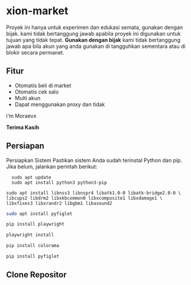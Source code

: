 # xion-market
Proyek ini hanya untuk experimen dan edukasi semata, gunakan dengan bijak. kami tidak bertanggung jawab apabila proyek ini digunakan untuk tujuan yang tidak tepat.
**Gunakan dengan bijak** kami tidak bertanggung jawab apa bila akun yang anda gunakan di tangguhkan sementara atau di blokir secara permanet.

## Fitur
- Otomatis beli di market
- Otomatis cek salo
- Multi akun
- Dapat menggunakan proxy dan tidak
  
i'm Moraevx 

**Terima Kasih**

## Persiapan

Persiapkan Sistem
Pastikan sistem Anda sudah terinstal Python dan pip. Jika belum, jalankan perintah berikut:

```
  sudo apt update
  sudo apt install python3 python3-pip
```
``` 
sudo apt install libnss3 libnspr4 libatk1.0-0 libatk-bridge2.0-0 \
libcups2 libdrm2 libxkbcommon0 libxcomposite1 libxdamage1 \
libxfixes3 libxrandr2 libgbm1 libasound2
```
``` bash
sudo apt install pyfiglet
```
``` bash
pip install playwright
```
``` bash
playwright install
```
``` bash
pip install colorama
```
``` bash
pip install pyfiglet
```

## Clone Repositor

